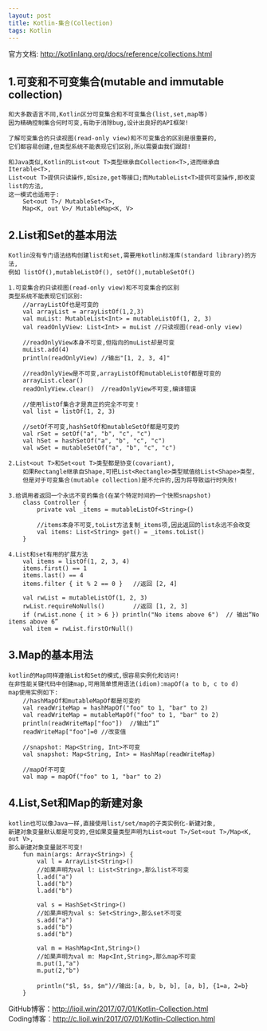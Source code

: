 ```yaml
---
layout: post
title: Kotlin-集合(Collection)
tags: Kotlin
---
```

官方文档: http://kotlinlang.org/docs/reference/collections.html
    
## 1.可变和不可变集合(mutable and immutable collection)
    和大多数语言不同,Kotlin区分可变集合和不可变集合(list,set,map等)
    因为精确控制集合何时可变,有助于消除bug,设计出良好的API框架!

    了解可变集合的只读视图(read-only view)和不可变集合的区别是很重要的,
    它们都容易创建,但类型系统不能表现它们区别,所以需要由我们跟踪!

    和Java类似,Kotlin的List<out T>类型继承自Collection<T>,进而继承自Iterable<T>,
    List<out T>提供只读操作,如size,get等接口;而MutableList<T>提供可变操作,即改变list的方法,
    这一模式也适用于:
        Set<out T>/ MutableSet<T>, 
        Map<K, out V>/ MutableMap<K, V>

    
## 2.List和Set的基本用法
    Kotlin没有专门语法结构创建list和set,需要用kotlin标准库(standard library)的方法,
    例如 listOf(),mutableListOf(), setOf(),mutableSetOf()

    1.可变集合的只读视图(read-only view)和不可变集合的区别
    类型系统不能表现它们区别:
        //arrayListOf也是可变的
        val arrayList = arrayListOf(1,2,3)
        val muList: MutableList<Int> = mutableListOf(1, 2, 3)
        val readOnlyView: List<Int> = muList //只读视图(read-only view)

        //readOnlyView本身不可变,但指向的muList却是可变
        muList.add(4)
        println(readOnlyView) //输出"[1, 2, 3, 4]"

        //readOnlyView是不可变,arrayListOf和mutableListOf都是可变的
        arrayList.clear()
        readOnlyView.clear()  //readOnlyView不可变,编译错误

        //使用listOf集合才是真正的完全不可变！
        val list = listOf(1, 2, 3)

        //setOf不可变,hashSetOf和mutableSetOf都是可变的
        val rSet = setOf("a", "b", "c", "c")
        val hSet = hashSetOf("a", "b", "c", "c")
        val wSet = mutableSetOf("a", "b", "c", "c")    

    2.List<out T>和Set<out T>类型都是协变(covariant),
        如果Rectangle继承自Shape,可把List<Rectangle>类型赋值给List<Shape>类型,
        但是对于可变集合(mutable collection)是不允许的,因为将导致运行时失败!

    3.给调用者返回一个永远不变的集合(在某个特定时间的一个快照snapshot)
        class Controller {            
            private val _items = mutableListOf<String>()

            //items本身不可变,toList方法复制_items项,因此返回的list永远不会改变
            val items: List<String> get() = _items.toList()
        }

    4.List和set有用的扩展方法
        val items = listOf(1, 2, 3, 4)
        items.first() == 1
        items.last() == 4
        items.filter { it % 2 == 0 }   //返回 [2, 4]

        val rwList = mutableListOf(1, 2, 3)
        rwList.requireNoNulls()        //返回 [1, 2, 3]
        if (rwList.none { it > 6 }) println("No items above 6")  // 输出“No items above 6”
        val item = rwList.firstOrNull()

## 3.Map的基本用法
    kotlin的Map同样遵循List和Set的模式,很容易实例化和访问!
    在非性能关键代码中创建map,可用简单惯用语法(idiom):mapOf(a to b, c to d)
    map使用实例如下:
        //hashMapOf和mutableMapOf都是可变的
        val readWriteMap = hashMapOf("foo" to 1, "bar" to 2)
        val readWriteMap = mutableMapOf("foo" to 1, "bar" to 2)
        println(readWriteMap["foo"])  //输出“1”
        readWriteMap["foo"]=0 //改变值

        //snapshot: Map<String, Int>不可变
        val snapshot: Map<String, Int> = HashMap(readWriteMap)

        //mapOf不可变
        val map = mapOf("foo" to 1, "bar" to 2)

## 4.List,Set和Map的新建对象
    kotlin也可以像Java一样,直接使用list/set/map的子类实例化-新建对象,
    新建对象变量默认都是可变的,但如果变量类型声明为List<out T>/Set<out T>/Map<K, out V>,
    那么新建对象变量就不可变!
        fun main(args: Array<String>) {
            val l = ArrayList<String>()
            //如果声明为val l: List<String>,那么list不可变
            l.add("a")
            l.add("b")
            l.add("b")
            
            val s = HashSet<String>()
            //如果声明为val s: Set<String>,那么set不可变
            s.add("a")
            s.add("b")
            s.add("b")
            
            val m = HashMap<Int,String>()
            //如果声明为val m: Map<Int,String>,那么map不可变
            m.put(1,"a")
            m.put(2,"b")
            
            println("$l, $s, $m")//输出:[a, b, b, b], [a, b], {1=a, 2=b}
        }

GitHub博客：http://lioil.win/2017/07/01/Kotlin-Collection.html   
Coding博客：http://c.lioil.win/2017/07/01/Kotlin-Collection.html